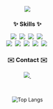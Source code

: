 
<div align="center">
  <img src="https://capsule-render.vercel.app/api?type=venom&color=e6f4fa&height=300&section=header&text=yujinkim's%20github&fontSize=90&fontColor=9ecde2" />
</div>

<h3 align="center">✨ Skills ✨</h3>
<div align="center">
  <img src="https://img.shields.io/badge/Flutter-%2302569B.svg?style=for-the-badge&logo=Flutter&logoColor=white" />&nbsp
  <img src="https://img.shields.io/badge/react-%2320232a.svg?style=for-the-badge&logo=react&logoColor=%2361DAFB" />&nbsp
  <img src="https://img.shields.io/badge/Next-black?style=for-the-badge&logo=next.js&logoColor=white" />&nbsp
  <img src="https://img.shields.io/badge/spring-%236DB33F.svg?style=for-the-badge&logo=spring&logoColor=white" />&nbsp
</div>

<div align="center">
  <img src="https://img.shields.io/badge/css3-%231572B6.svg?style=for-the-badge&logo=css3&logoColor=white" />&nbsp
  <img src="https://img.shields.io/badge/html5-%23E34F26.svg?style=for-the-badge&logo=html5&logoColor=white" />&nbsp
  <img src="https://img.shields.io/badge/java-%23ED8B00.svg?style=for-the-badge&logo=openjdk&logoColor=white" />&nbsp
  <img src="https://img.shields.io/badge/python-3670A0?style=for-the-badge&logo=python&logoColor=ffdd54" />&nbsp
  <img src="https://img.shields.io/badge/go-%2300ADD8.svg?style=for-the-badge&logo=go&logoColor=white" />&nbsp
</div>

<h3 align="center">✉️ Contact ✉️</h3>
<div align="center">
  <a href="kimyj4852@naver.com">
    <img
      src="https://img.shields.io/badge/Naver-03C75A?style=flat-square&logo=Naver&logoColor=white&link=mailto:kimyj4852@naver.com"/>&nbsp
  </a>
</div>

<br>
<br>
<div align="center">
  
  ![Top Langs](https://github-readme-stats.vercel.app/api/top-langs/?username=yujinkimkimkim&layout=compact)
  
</div>
<!--
**yujinkimkimkim/yujinkimkimkim** is a ✨ _special_ ✨ repository because its `README.md` (this file) appears on your GitHub profile.

Here are some ideas to get you started:

- 🔭 I’m currently working on ...
- 🌱 I’m currently learning ...
- 👯 I’m looking to collaborate on ...
- 🤔 I’m looking for help with ...
- 💬 Ask me about ...
- 📫 How to reach me: ...
- 😄 Pronouns: ...
- ⚡ Fun fact: ...
-->
